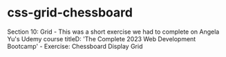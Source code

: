 # css-grid-chessboard
Section 10: Grid - This was a short exercise we had to complete on Angela Yu's Udemy course titleD: 'The Complete 2023 Web Development Bootcamp' - Exercise: Chessboard Display Grid
